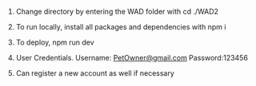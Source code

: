 1. Change directory by entering the WAD folder with cd ./WAD2
2. To run locally, install all packages and dependencies with npm i
3. To deploy, npm run dev

4. User Credentials. Username: PetOwner@gmail.com Password:123456
5. Can register a new account as well if necessary
